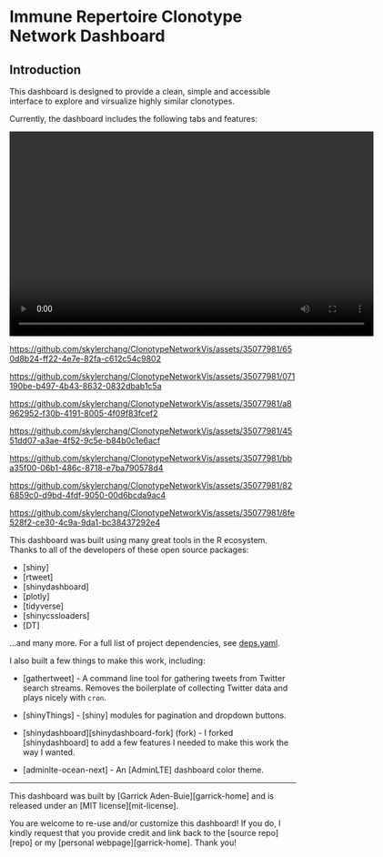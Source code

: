 # Immune Repertoire Clonotype Network Dashboard

## Introduction
This dashboard is designed to provide a clean, simple and accessible interface to explore and virsualize highly similar clonotypes. 

Currently, the dashboard includes the following tabs and features:





<video width="640" height="360" controls>

< source src="https://github.com/skylerchang/ClonotypeNetworkVis/assets/35077981/3c31133d-eb19-4bfa-95c4-fb584c4cb966" type="video/mp4">

</video>




https://github.com/skylerchang/ClonotypeNetworkVis/assets/35077981/650d8b24-ff22-4e7e-82fa-c612c54c9802





https://github.com/skylerchang/ClonotypeNetworkVis/assets/35077981/071190be-b497-4b43-8632-0832dbab1c5a




https://github.com/skylerchang/ClonotypeNetworkVis/assets/35077981/a8962952-f30b-4191-8005-4f09f83fcef2




https://github.com/skylerchang/ClonotypeNetworkVis/assets/35077981/4551dd07-a3ae-4f52-9c5e-b84b0c1e6acf





https://github.com/skylerchang/ClonotypeNetworkVis/assets/35077981/bba35f00-06b1-486c-8718-e7ba790578d4





https://github.com/skylerchang/ClonotypeNetworkVis/assets/35077981/826859c0-d9bd-4fdf-9050-00d6bcda9ac4




https://github.com/skylerchang/ClonotypeNetworkVis/assets/35077981/8fe528f2-ce30-4c9a-9da1-bc38437292e4





This dashboard was built using many great tools in the R ecosystem. Thanks to all of the developers of these open source packages:

- [shiny]
- [rtweet]
- [shinydashboard]
- [plotly]
- [tidyverse]
- [shinycssloaders]
- [DT]

...and many more. For a full list of project dependencies, see [deps.yaml](deps.yaml).

I also built a few things to make this work, including:

- [gathertweet] - A command line tool for gathering tweets from Twitter search streams. Removes the boilerplate of collecting Twitter data and plays nicely with `cron`.

- [shinyThings] - [shiny] modules for pagination and dropdown buttons.

- [shinydashboard][shinydashboard-fork] (fork) - I forked [shinydashboard] to add a few features I needed to make this work the way I wanted.

- [adminlte-ocean-next] - An [AdminLTE] dashboard color theme.
    
---

This dashboard was built by [Garrick Aden-Buie][garrick-home] and is released under an [MIT license][mit-license].

You are welcome to re-use and/or customize this dashboard! If you do, I kindly request that you provide credit and link back to the [source repo][repo] or my [personal webpage][garrick-home]. Thank you!
